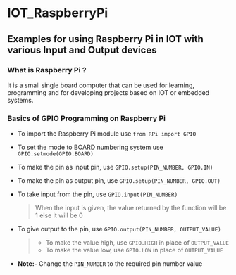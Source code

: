 # IOT_RaspberryPi

## Examples for using Raspberry Pi in IOT with various Input and Output devices 

### What is Raspberry Pi ?
It is a small single board computer that can be used for learning, programming and for developing projects based on IOT or embedded systems.

### Basics of GPIO Programming on Raspberry Pi
- To import the Raspberry Pi module use `from RPi import GPIO`
 
- To set the mode to BOARD numbering system use `GPIO.setmode(GPIO.BOARD)`
 
- To make the pin as input pin, use `GPIO.setup(PIN_NUMBER, GPIO.IN)`
 
- To make the pin as output pin, use `GPIO.setup(PIN_NUMBER, GPIO.OUT)`
 
- To take input from the pin, use `GPIO.input(PIN_NUMBER)`
  > When the input is given, the value returned by the function will be 1 else it will be 0
  
- To give output to the pin, use `GPIO.output(PIN_NUMBER, OUTPUT_VALUE)`
  > * To make the value high, use `GPIO.HIGH` in place of `OUTPUT_VALUE`
  > * To make the value low, use `GPIO.LOW` in place of `OUTPUT_VALUE` 
  
- **Note:-** Change the `PIN_NUMBER` to the required pin number value


  
        

